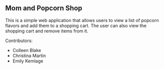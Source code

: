 ## Mom and Popcorn Shop

This is a simple web application that allows users to view a list of popcorn flavors and add them to a shopping cart. The user can also view the shopping cart and remove items from it.


Contributors:
- Colleen Blake
- Christina Martin
- Emily Kemlage

